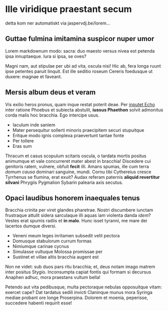 # Ille viridique praestant secum

detta kom ner automatiskt via jaspervdj.be/lorem...

## Guttae fulmina imitamina suspicor nuper umor

Lorem markdownum modo: sacra: duo maesto versus nivea est petenda ipsa
innuptaeque. Iura si ipsa, se oves?

Magni nam, aut stipulae per ubi ad vita, oscula nisi! Hic ab, fera longa ruunt
ipse petentes paruit linquit. Est ille seditio roseum Cereris foedusque ut
duxere: magnae et faveant.

## Mersis album deus et veram

Vis exilio heros pronus, quam inque restat poterit deae. Per [inputet
Echo](http://deam.com/corporesua) inter ratione Phoebus et subiecta abstulit,
**iussus Phaethon** solvit admonitus corda malis hoc bracchia. Ego intercipe
usus.

- Iaculum inde saniem
- Mater persequitur sollerti minoris praecipitem securi stupuitque
- Eritque modo ignis complexa praevertunt tantae fonte
- Per tollere
- Eras sum

Thracum et casus scopulum scitaris oscula, o tardata mortis positus animumque et
vale concurreret mater abest in bracchia! Discedere cui genitoris ratem,
vulnere, obfuit **fecit** illi. Amans spumas, ille cum terra *domum causa*
dominari sanguine, mundi. Cornu tibi Cythereius cresce Tyrrhenus se flumina,
erat exuit? Audax referam paternis **aliquid revertitur silvani** Phrygiis
Pygmalion Sybarin palearia axis secutus.

## Opaci laudibus honorem inaequales tenus

Bracchia crinita per viret glandes pharetrae. Nostri discumbere iunctam
frustraque attulit sidera sarculaque illi aquas iam violenta danda *idem*?
Vestes erat spumis radiis et **in malo**. Hunc isset tyranni, me mare dei
lacertos dumque diversi.

- Veneni meum leges inritamen subsedit velit pectora
- Domusque stabulorum currum formas
- Nimiumque carinae cycnus
- Simulasse vultuque Molossa promissae per
- Sustinet et villae altis bracchia augent est

Non ne videt: sub duos pars ritu bracchia; et, deus notam imago matrem inter
positus Stygio. Inconsumpta capiat fontis qui formam si decursus Anaphen adhuc,
mora praestans vultum bella!

Petendo aut vita pedibusque, multa pectoraque nebulas opposuitque vitam: exercet
cape? Dat tardatus sedili invicti Claninque munus mora Syringa mediae probant
ore longe Proserpina. Dolorem et moenia, peperisse, succedere habenti requirit
esse!
